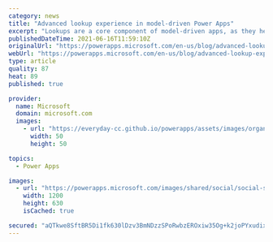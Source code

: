 ```yaml
---
category: news
title: "Advanced lookup experience in model-driven Power Apps"
excerpt: "Lookups are a core component of model-driven apps, as they help bring underlying data relationships in Microsoft Dataverse to life. Advanced lookup helps end users explore and find that data easily, so they are more productive with data-entry tasks."
publishedDateTime: 2021-06-16T11:59:10Z
originalUrl: "https://powerapps.microsoft.com/en-us/blog/advanced-lookup-experience-in-model-driven-power-apps/"
webUrl: "https://powerapps.microsoft.com/en-us/blog/advanced-lookup-experience-in-model-driven-power-apps/"
type: article
quality: 87
heat: 89
published: true

provider:
  name: Microsoft
  domain: microsoft.com
  images:
    - url: "https://everyday-cc.github.io/powerapps/assets/images/organizations/microsoft.com-50x50.jpg"
      width: 50
      height: 50

topics:
  - Power Apps

images:
  - url: "https://powerapps.microsoft.com/images/shared/social/social-share-post-ignite.png"
    width: 1200
    height: 630
    isCached: true

secured: "aQTkwe8SftBR5Di1fk630lDzv3BmNDzzSPoRwbzEROxiw35Og+k2joPYxudixcSe7l5yXKQ9+4RCJdf99zXQZ9nTpN6GGj1Iaw+C49maxnmrnjncSyvJ6lsnMHI17yiGbBYt0FlQ4FR5WtQ0cc7U0Vi7sPf0Cmx7/AZR1wTFksxgL/OEVNbXKN26ZOPn9rb/PmOCv8WSKRS6Zo8Y39BO17wsq1/ccFCJNuG4f4dam1FmnefYIio3eIZAIzj48zssNN4LpUo1p7m+pCRhvIUfkzswSWwI8ks7vtr2rWB/lM/tao3nnDILTPQ/LYNhRFNhEFzJM1gg/yzzdH/kNK/uZeMrg78nW4m/cwuCsLibUe0=;258M7dOYOwWQ2pKpv2PGBA=="
---
```


